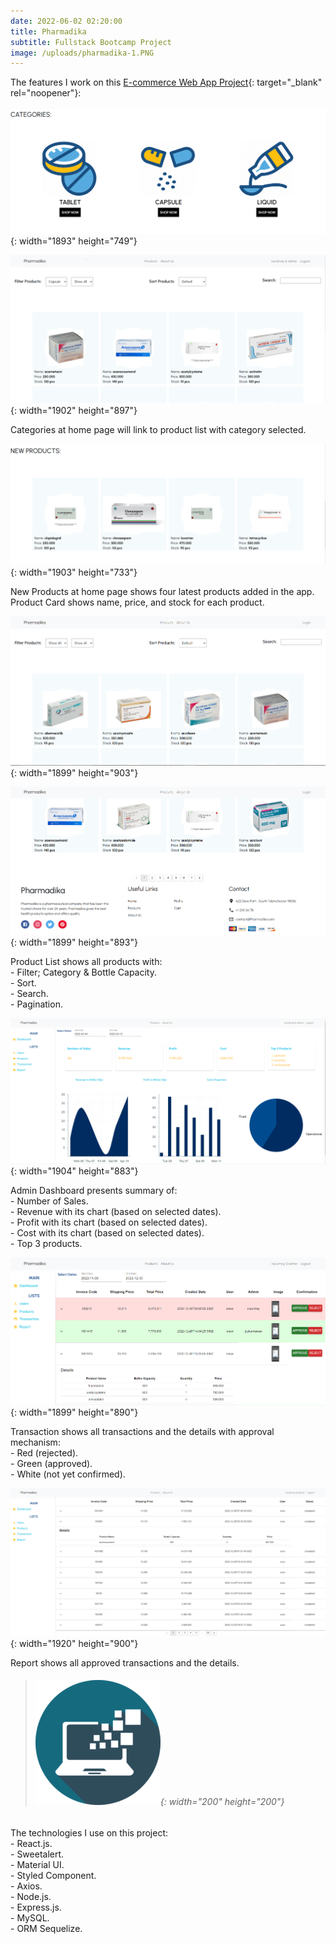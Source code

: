 ```yaml
---
date: 2022-06-02 02:20:00
title: Pharmadika
subtitle: Fullstack Bootcamp Project
image: /uploads/pharmadika-1.PNG
---
```

The features I work on this [E-commerce Web App Project](https://pharmadika.netlify.app/){: target="_blank" rel="noopener"}\:<br><br>![](/uploads/categories.PNG){: width="1893" height="749"}

![](/uploads/categories-redirect.PNG){: width="1902" height="897"}

Categories at home page will link to product list with category selected.

![](/uploads/latest-product.PNG){: width="1903" height="733"}

New Products at home page shows four latest products added in the app.<br>Product Card shows name, price, and stock for each product.

![](/uploads/productlist.PNG){: width="1899" height="903"}

![](/uploads/productlist2.PNG){: width="1899" height="893"}

Product List shows all products with:<br>\- Filter; Category & Bottle Capacity.<br>\- Sort.<br>\- Search.<br>\- Pagination.

![](/uploads/dashboard-admin.PNG){: width="1904" height="883"}

Admin Dashboard presents summary of:<br>\- Number of Sales.<br>\- Revenue with its chart (based on selected dates).<br>\- Profit with its chart (based on selected dates).<br>\- Cost with its chart (based on selected dates).<br>\- Top 3 products.

![](/uploads/transaction-admin.PNG){: width="1899" height="890"}

Transaction shows all transactions and the details with approval mechanism:<br>\- Red (rejected).<br>\- Green (approved).<br>\- White (not yet confirmed).

![](/uploads/report-admin.PNG){: width="1920" height="900"}

Report shows all approved transactions and the details.

> ###### ​​​​​​​![](/uploads/information-technology-icon-clipart-1-1-1.png){: width="200" height="200"}

The technologies I use on this project:<br>\- React.js.<br>\- Sweetalert.<br>\- Material UI.<br>\- Styled Component.<br>\- Axios.<br>\- Node.js.<br>\- Express.js.<br>\- MySQL.<br>\- ORM Sequelize.